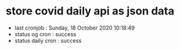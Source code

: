# store covid daily api as json data

- last cronjob : Sunday, 18 October 2020 10:18:49
- status og cron : success
- status daily cron : success
      
      